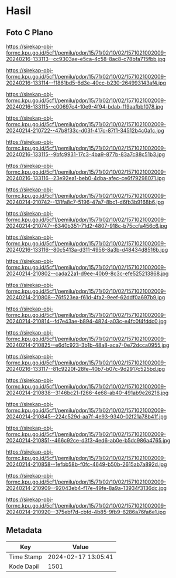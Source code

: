 # Hasil

## Foto C Plano

https://sirekap-obj-formc.kpu.go.id/5cf1/pemilu/pdpr/15/71/02/10/02/1571021002009-20240216-133113--cc9303ae-e5ca-4c58-8ac8-c78bfa715fbb.jpg

https://sirekap-obj-formc.kpu.go.id/5cf1/pemilu/pdpr/15/71/02/10/02/1571021002009-20240216-133114--f1861bd5-6d3e-40cc-b230-264993143af4.jpg

https://sirekap-obj-formc.kpu.go.id/5cf1/pemilu/pdpr/15/71/02/10/02/1571021002009-20240216-133115--c00697c4-10e9-4f94-bdab-f19aafbbf078.jpg

https://sirekap-obj-formc.kpu.go.id/5cf1/pemilu/pdpr/15/71/02/10/02/1571021002009-20240214-210722--47b8f33c-d03f-417c-87f1-34512b4c0a1c.jpg

https://sirekap-obj-formc.kpu.go.id/5cf1/pemilu/pdpr/15/71/02/10/02/1571021002009-20240216-133115--9bfc9931-17c3-4ba9-877b-83a7c88c51b3.jpg

https://sirekap-obj-formc.kpu.go.id/5cf1/pemilu/pdpr/15/71/02/10/02/1571021002009-20240216-133116--23e92ea1-beb0-4dba-afec-ce6f79298071.jpg

https://sirekap-obj-formc.kpu.go.id/5cf1/pemilu/pdpr/15/71/02/10/02/1571021002009-20240214-210742--131fa8c7-5196-47a7-8bc1-d6fb3b9168b6.jpg

https://sirekap-obj-formc.kpu.go.id/5cf1/pemilu/pdpr/15/71/02/10/02/1571021002009-20240214-210747--6340b351-71d2-4807-918c-b75ccfa456c6.jpg

https://sirekap-obj-formc.kpu.go.id/5cf1/pemilu/pdpr/15/71/02/10/02/1571021002009-20240216-133116--80c5413a-d311-4956-8a3b-d48434d8516b.jpg

https://sirekap-obj-formc.kpu.go.id/5cf1/pemilu/pdpr/15/71/02/10/02/1571021002009-20240214-210802--cada22a1-d9ee-40b9-8c3c-efe525213868.jpg

https://sirekap-obj-formc.kpu.go.id/5cf1/pemilu/pdpr/15/71/02/10/02/1571021002009-20240214-210808--76f523ea-f61d-4fa2-9eef-62ddf0a697b9.jpg

https://sirekap-obj-formc.kpu.go.id/5cf1/pemilu/pdpr/15/71/02/10/02/1571021002009-20240214-210814--fd7e43ae-b894-4824-a03c-e4fc0f4fddc0.jpg

https://sirekap-obj-formc.kpu.go.id/5cf1/pemilu/pdpr/15/71/02/10/02/1571021002009-20240214-210825--e6d1c923-3b1b-48a8-aca7-0e72dcca0955.jpg

https://sirekap-obj-formc.kpu.go.id/5cf1/pemilu/pdpr/15/71/02/10/02/1571021002009-20240216-133117--81c9220f-28fe-40b7-b07c-9d2917c525bd.jpg

https://sirekap-obj-formc.kpu.go.id/5cf1/pemilu/pdpr/15/71/02/10/02/1571021002009-20240214-210838--3146bc21-f266-4e68-ab40-491ab9e26216.jpg

https://sirekap-obj-formc.kpu.go.id/5cf1/pemilu/pdpr/15/71/02/10/02/1571021002009-20240214-210845--224c529d-aa7f-4e93-9340-02f21a78b41f.jpg

https://sirekap-obj-formc.kpu.go.id/5cf1/pemilu/pdpr/15/71/02/10/02/1571021002009-20240214-210851--466c92ce-d3f3-4ed6-ab0e-b5dc986a4765.jpg

https://sirekap-obj-formc.kpu.go.id/5cf1/pemilu/pdpr/15/71/02/10/02/1571021002009-20240214-210858--1efbb58b-f0fc-4649-b50b-2615ab7a892d.jpg

https://sirekap-obj-formc.kpu.go.id/5cf1/pemilu/pdpr/15/71/02/10/02/1571021002009-20240214-210909--92043eb4-f17e-49fe-8a9a-13934f3136dc.jpg

https://sirekap-obj-formc.kpu.go.id/5cf1/pemilu/pdpr/15/71/02/10/02/1571021002009-20240214-210920--375ebf7d-cbfd-4b85-9fb9-6286a76fa6e1.jpg


## Metadata

| Key        | Value               |
| ---------- | ------------------- |
| Time Stamp | 2024-02-17 13:05:41 |
| Kode Dapil | 1501                |



